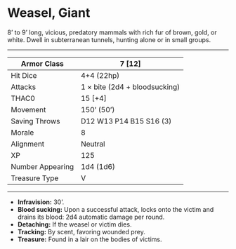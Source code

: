 # Weasel, Giant

8’ to 9’ long, vicious, predatory mammals with rich fur of brown, gold, or white. Dwell in subterranean tunnels, hunting alone or in small groups.

------

| Armor Class     | 7 [12]                         |
| ---------------- | ------------------------------ |
| Hit Dice         | 4+4 (22hp)                     |
| Attacks          | 1 × bite (2d4 + bloodsucking) |
| THAC0            | 15 [+4]                        |
| Movement         | 150’ (50’)                     |
| Saving Throws    | D12 W13 P14 B15 S16 (3)        |
| Morale           | 8                              |
| Alignment        | Neutral                        |
| XP               | 125                            |
| Number Appearing | 1d4 (1d6)                      |
| Treasure Type    | V                              |

------

- **Infravision:** 30’.
- **Blood sucking:** Upon a successful attack, locks onto the victim and drains its blood: 2d4 automatic damage per round.
- **Detaching:** If the weasel or victim dies.
- **Tracking:** By scent, favoring wounded prey.
- **Treasure:** Found in a lair on the bodies of victims.